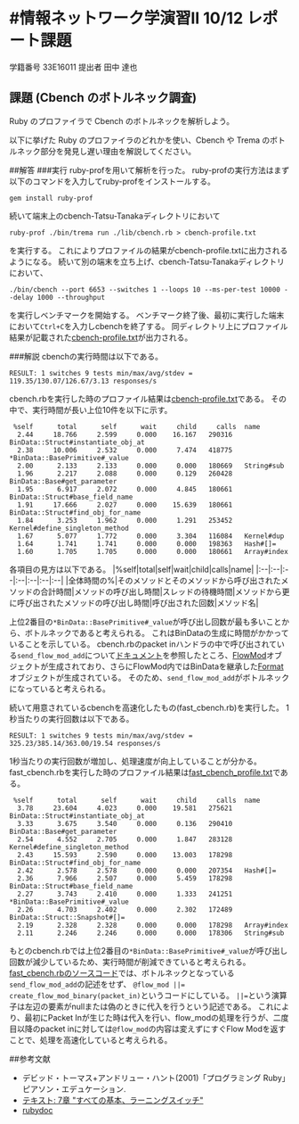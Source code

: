 #情報ネットワーク学演習II 10/12 レポート課題
===========
学籍番号 33E16011
提出者 田中 達也

## 課題 (Cbench のボトルネック調査)

Ruby のプロファイラで Cbench のボトルネックを解析しよう。

以下に挙げた Ruby のプロファイラのどれかを使い、Cbench や Trema のボトルネック部分を発見し遅い理由を解説してください。

##解答
###実行
ruby-profを用いて解析を行った。
ruby-profの実行方法はまず以下のコマンドを入力してruby-profをインストールする。
```
gem install ruby-prof
```
続いて端末上のcbench-Tatsu-Tanakaディレクトリにおいて
```
ruby-prof ./bin/trema run ./lib/cbench.rb > cbench-profile.txt
```
を実行する。
これによりプロファイルの結果がcbench-profile.txtに出力されるようになる。
続いて別の端末を立ち上げ、cbench-Tatsu-Tanakaディレクトリにおいて、
```
./bin/cbench --port 6653 --switches 1 --loops 10 --ms-per-test 10000 --delay 1000 --throughput
```
を実行しベンチマークを開始する。
ベンチマーク終了後、最初に実行した端末において`Ctrl+C`を入力しcbenchを終了する。
同ディレクトリ上にプロファイル結果が記載された[cbench-profile.txt](https://github.com/handai-trema/cbench-Tatsu-Tanaka/blob/master/cbench-profile.txt)が出力される。

###解説
cbenchの実行時間は以下である。
```
RESULT: 1 switches 9 tests min/max/avg/stdev = 119.35/130.07/126.67/3.13 responses/s
```
cbench.rbを実行した時のプロファイル結果は[cbench-profile.txt](https://github.com/handai-trema/cbench-Tatsu-Tanaka/blob/master/cbench-profile.txt)である。
その中で、実行時間が長い上位10件を以下に示す。
```
 %self      total      self      wait     child     calls  name
  2.44     18.766     2.599     0.000    16.167   290316   BinData::Struct#instantiate_obj_at
  2.38     10.006     2.532     0.000     7.474   418775  *BinData::BasePrimitive#_value
  2.00      2.133     2.133     0.000     0.000   180669   String#sub
  1.96      2.217     2.088     0.000     0.129   260428   BinData::Base#get_parameter
  1.95      6.917     2.072     0.000     4.845   180661   BinData::Struct#base_field_name
  1.91     17.666     2.027     0.000    15.639   180661   BinData::Struct#find_obj_for_name
  1.84      3.253     1.962     0.000     1.291   253452   Kernel#define_singleton_method
  1.67      5.077     1.772     0.000     3.304   116084   Kernel#dup
  1.64      1.741     1.741     0.000     0.000   198363   Hash#[]=
  1.60      1.705     1.705     0.000     0.000   180661   Array#index
```
各項目の見方は以下である。
|%self|total|self|wait|child|calls|name|
|:--|:--|:--|:--|:--|:--|:--|
|全体時間の%|そのメソッドとそのメソッドから呼び出されたメソッドの合計時間|メソッドの呼び出し時間|スレッドの待機時間|メソッドから更に呼び出されたメソッドの呼び出し時間|呼び出された回数|メソッド名|

上位2番目の`*BinData::BasePrimitive#_value`が呼び出し回数が最も多いことから、ボトルネックであると考えられる。
これはBinDataの生成に時間がかかっていることを示している。
cbench.rbのpacket inハンドラの中で呼び出されている`send_flow_mod_add`について[ドキュメント](http://www.rubydoc.info/github/trema/trema/master/Trema/Controller:send_flow_mod_add)を参照したところ、[FlowMod](http://www.rubydoc.info/github/trema/pio/master/Pio%2FFlowMod%3Ainitialize)オブジェクトが生成されており、さらにFlowMod内ではBinDataを継承した[Format](http://www.rubydoc.info/github/trema/pio/master/Pio/FlowMod/Format#method_missing-instance_method)オブジェクトが生成されている。
そのため、`send_flow_mod_add`がボトルネックになっていると考えられる。

続いて用意されているcbenchを高速化したもの(fast_cbench.rb)を実行した。
1秒当たりの実行回数は以下である。
```
RESULT: 1 switches 9 tests min/max/avg/stdev = 325.23/385.14/363.00/19.54 responses/s
```
1秒当たりの実行回数が増加し、処理速度が向上していることが分かる。
fast_cbench.rbを実行した時のプロファイル結果は[fast_cbench_profile.txt](https://github.com/handai-trema/cbench-Tatsu-Tanaka/blob/master/fast_cbench_profile.txt)である。
```
 %self      total      self      wait     child     calls  name
  3.78     23.604     4.023     0.000    19.581   275621   BinData::Struct#instantiate_obj_at
  3.33      3.675     3.540     0.000     0.136   290410   BinData::Base#get_parameter
  2.54      4.552     2.705     0.000     1.847   283128   Kernel#define_singleton_method
  2.43     15.593     2.590     0.000    13.003   178298   BinData::Struct#find_obj_for_name
  2.42      2.578     2.578     0.000     0.000   207354   Hash#[]=
  2.36      7.966     2.507     0.000     5.459   178298   BinData::Struct#base_field_name
  2.27      3.743     2.410     0.000     1.333   241251  *BinData::BasePrimitive#_value
  2.26      4.703     2.402     0.000     2.302   172489   BinData::Struct::Snapshot#[]=
  2.19      2.328     2.328     0.000     0.000   178298   Array#index
  2.11      2.246     2.246     0.000     0.000   178306   String#sub
```
もとのcbench.rbでは上位2番目の`*BinData::BasePrimitive#_value`が呼び出し回数が減少しているため、実行時間が削減できていると考えられる。
[fast_cbench.rbのソースコード](https://github.com/handai-trema/cbench-Tatsu-Tanaka/blob/master/lib/fast_cbench.rb)では、ボトルネックとなっている`send_flow_mod_add`の記述をせず、
`@flow_mod ||= create_flow_mod_binary(packet_in)`というコードにしている。
`||=`という演算子は左辺の要素がnullまたは偽のときに代入を行うという記述である。
これにより、最初にPacket Inが生じた時は代入を行い、flow_modの処理を行うが、二度目以降のpacket inに対しては`@flow_mod`の内容は変えずにすぐFlow Modを返すことで、処理を高速化していると考えられる。

##参考文献
- デビッド・トーマス+アンドリュー・ハント(2001)「プログラミング Ruby」ピアソン・エデュケーション.  
- [テキスト: 7章 "すべての基本、ラーニングスイッチ"](http://yasuhito.github.io/trema-book/#learning_switch)  
- [rubydoc](http://www.rubydoc.info/github/trema/trema/master/Trema)



